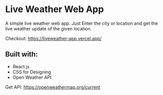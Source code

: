 # Live Weather Web App
A simple live weather web app. Just Enter the city or location and get the live weather update of the given location.

Checkout: https://liveweather-app.vercel.app/

## Built with:
- React.js
- CSS for Designing
- Open Weather API

Get API: https://openweathermap.org/current
